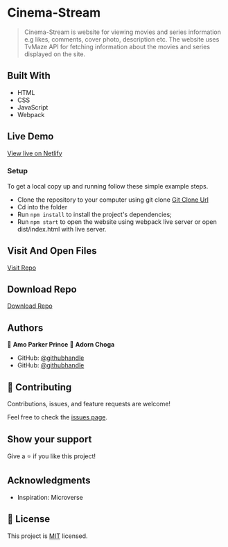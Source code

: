 # Cinema-Stream

>Cinema-Stream is website for viewing movies and series information e.g likes,
comments, cover photo, description etc. The website uses TvMaze API for fetching information about the movies and series displayed on the site.

## Built With

- HTML
- CSS
- JavaScript
- Webpack


## Live Demo

[View live on Netlify](https://stoic-albattani-63ea15.netlify.app/)

### Setup

To get a local copy up and running follow these simple example steps.

- Clone the repository to your computer using git clone [Git Clone Url](https://github.com/AdornChoga/Javascript_Capstone)
- Cd into the folder
- Run `npm install` to install the project's dependencies;
- Run `npm start` to open the website using webpack live server or 
  open dist/index.html with live server.

## Visit And Open Files

[Visit Repo](https://github.com/AdornChoga/Javascript_Capstone)

## Download Repo

[Download Repo](https://github.com/AdornChoga/Javascript_Capstone)

## Authors

👤 **Amo Parker Prince** 
👤 **Adorn Choga** 

- GitHub: [@githubhandle](https://github.com/mrparkersson)
- GitHub: [@githubhandle](https://github.com/AdornChoga)

## 🤝 Contributing

Contributions, issues, and feature requests are welcome!

Feel free to check the [issues page](https://github.com/AdornChoga/Javascript_Capstone).

## Show your support

Give a ⭐️ if you like this project!

## Acknowledgments

- Inspiration: Microverse

## 📝 License

This project is [MIT](./MIT.md) licensed.
